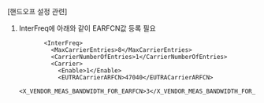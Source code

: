 

[핸드오프 설정 관련]
  1. InterFreq에 아래와 같이 EARFCN값 등록 필요

                <InterFreq>
                  <MaxCarrierEntries>8</MaxCarrierEntries>
                  <CarrierNumberOfEntries>1</CarrierNumberOfEntries>
                  <Carrier>
                    <Enable>1</Enable>
                    <EUTRACarrierARFCN>47040</EUTRACarrierARFCN>
                    <X_VENDOR_MEAS_BANDWIDTH_FOR_EARFCN>3</X_VENDOR_MEAS_BANDWIDTH_FOR_EARFCN>

